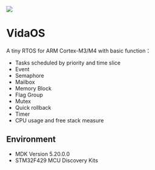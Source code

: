 ![](http://media.thanhnt.com/2015/07/rtos-la-gi.png)

VidaOS
=========================
A tiny RTOS for ARM Cortex-M3/M4 with basic function：

* Tasks scheduled by priority and time slice
* Event
* Semaphore
* Mailbox
* Memory Block
* Flag Group
* Mutex
* Quick rollback
* Timer
* CPU usage and free stack measure


Environment
------------

* MDK Version 5.20.0.0
* STM32F429 MCU Discovery Kits
